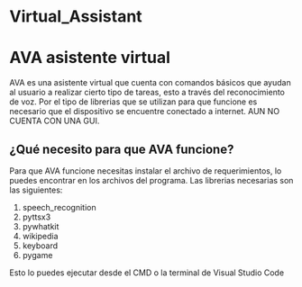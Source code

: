 # Virtual_Assistant
# AVA asistente virtual
AVA es una asistente virtual que cuenta con comandos básicos que ayudan al usuario a realizar cierto tipo de tareas, esto a través del reconocimiento de voz. 
Por el tipo de librerias que se utilizan para que funcione es necesario que el dispositivo se encuentre conectado a internet. 
AUN NO CUENTA CON UNA GUI.

## ¿Qué necesito para que AVA funcione?
Para que AVA funcione necesitas instalar el archivo de requerimientos, lo puedes encontrar en los archivos del programa. Las librerias necesarias son las siguientes:

1. speech_recognition
2. pyttsx3
3. pywhatkit
4. wikipedia
5. keyboard
6. pygame

Esto lo puedes ejecutar desde el CMD o la terminal de Visual Studio Code


